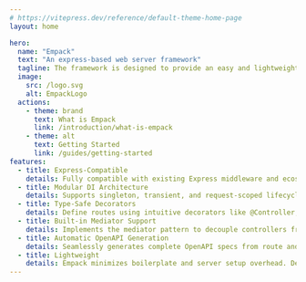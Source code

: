 ```yaml
---
# https://vitepress.dev/reference/default-theme-home-page
layout: home

hero:
  name: "Empack"
  text: "An express-based web server framework"
  tagline: The framework is designed to provide an easy and lightweight development experience.
  image:
    src: /logo.svg 
    alt: EmpackLogo
  actions:
    - theme: brand
      text: What is Empack
      link: /introduction/what-is-empack
    - theme: alt
      text: Getting Started
      link: /guides/getting-started
features:
  - title: Express-Compatible
    details: Fully compatible with existing Express middleware and ecosystem — integrate or migrate without friction.
  - title: Modular DI Architecture
    details: Supports singleton, transient, and request-scoped lifecycles. Combined with lazy middleware resolution for high performance and clean structure.
  - title: Type-Safe Decorators
    details: Define routes using intuitive decorators like @Controller, @Get, and @Post, with full support for parameter binding and type inference.
  - title: Built-in Mediator Support
    details: Implements the mediator pattern to decouple controllers from application services. Controllers focus only on input/output while business logic lives in dedicated handlers.
  - title: Automatic OpenAPI Generation
    details: Seamlessly generates complete OpenAPI specs from route and type metadata. Perfect for Swagger UI and API-first collaboration.
  - title: Lightweight
    details: Empack minimizes boilerplate and server setup overhead. Developers can focus entirely on business logic while the framework handles routing, dependency injection, validation, and documentation out of the box.
---
```


